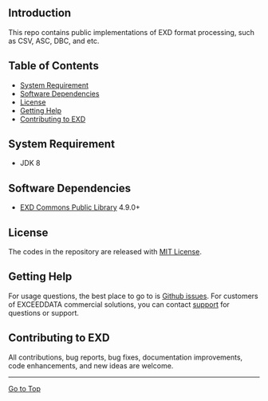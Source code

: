 ## Introduction
This repo contains public implementations of EXD format processing, such as CSV, ASC, DBC, and etc.

## Table of Contents
- [System Requirement](#system-requirement)
- [Software Dependencies](#software-dependencies)
- [License](#license)
- [Getting Help](#getting-help)
- [Contributing to EXD](#contributing-to-exd)

## System Requirement
- JDK 8

## Software Dependencies
- [EXD Commons Public Library](https://github.com/exceeddata/commons-public/) 4.9.0+
  
## License
The codes in the repository are released with [MIT License](LICENSE).

## Getting Help
For usage questions, the best place to go to is [Github issues](https://github.com/exceeddata/commons-public/issues). For customers of EXCEEDDATA commercial solutions, you can contact [support](mailto:support@smartsct.com) for questions or support.

## Contributing to EXD
All contributions, bug reports, bug fixes, documentation improvements, code enhancements, and new ideas are welcome.

<hr>

[Go to Top](#table-of-contents)
